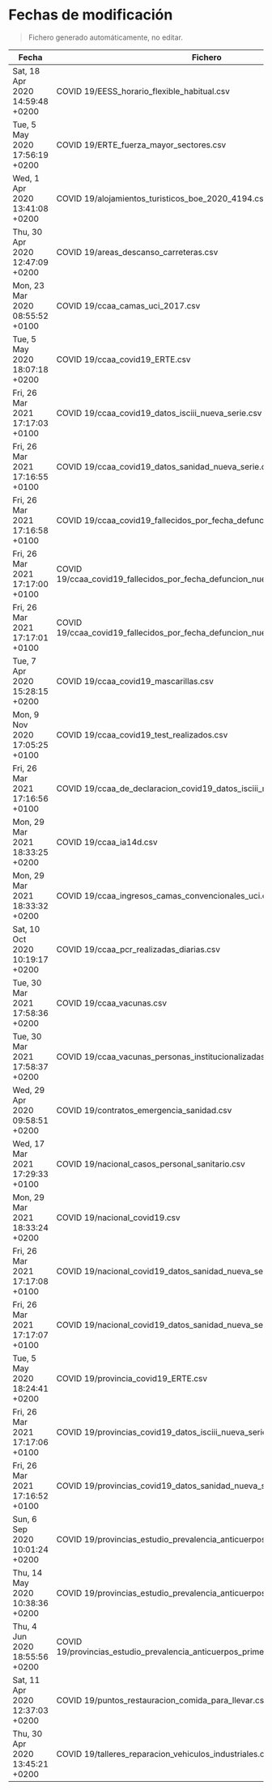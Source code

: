 # Fechas de modificación

> Fichero generado automáticamente, no editar.

| Fecha                           | Fichero                  |
|---------------------------------|--------------------------|
| Sat, 18 Apr 2020 14:59:48 +0200  | COVID 19/EESS_horario_flexible_habitual.csv |
| Tue, 5 May 2020 17:56:19 +0200  | COVID 19/ERTE_fuerza_mayor_sectores.csv |
| Wed, 1 Apr 2020 13:41:08 +0200  | COVID 19/alojamientos_turisticos_boe_2020_4194.csv |
| Thu, 30 Apr 2020 12:47:09 +0200  | COVID 19/areas_descanso_carreteras.csv |
| Mon, 23 Mar 2020 08:55:52 +0100  | COVID 19/ccaa_camas_uci_2017.csv |
| Tue, 5 May 2020 18:07:18 +0200  | COVID 19/ccaa_covid19_ERTE.csv |
| Fri, 26 Mar 2021 17:17:03 +0100  | COVID 19/ccaa_covid19_datos_isciii_nueva_serie.csv |
| Fri, 26 Mar 2021 17:16:55 +0100  | COVID 19/ccaa_covid19_datos_sanidad_nueva_serie.csv |
| Fri, 26 Mar 2021 17:16:58 +0100  | COVID 19/ccaa_covid19_fallecidos_por_fecha_defuncion_nueva_serie.csv |
| Fri, 26 Mar 2021 17:17:00 +0100  | COVID 19/ccaa_covid19_fallecidos_por_fecha_defuncion_nueva_serie_long.csv |
| Fri, 26 Mar 2021 17:17:01 +0100  | COVID 19/ccaa_covid19_fallecidos_por_fecha_defuncion_nueva_serie_original.csv |
| Tue, 7 Apr 2020 15:28:15 +0200  | COVID 19/ccaa_covid19_mascarillas.csv |
| Mon, 9 Nov 2020 17:05:25 +0100  | COVID 19/ccaa_covid19_test_realizados.csv |
| Fri, 26 Mar 2021 17:16:56 +0100  | COVID 19/ccaa_de_declaracion_covid19_datos_isciii_nueva_serie.csv |
| Mon, 29 Mar 2021 18:33:25 +0200  | COVID 19/ccaa_ia14d.csv |
| Mon, 29 Mar 2021 18:33:32 +0200  | COVID 19/ccaa_ingresos_camas_convencionales_uci.csv |
| Sat, 10 Oct 2020 10:19:17 +0200  | COVID 19/ccaa_pcr_realizadas_diarias.csv |
| Tue, 30 Mar 2021 17:58:36 +0200  | COVID 19/ccaa_vacunas.csv |
| Tue, 30 Mar 2021 17:58:37 +0200  | COVID 19/ccaa_vacunas_personas_institucionalizadas.csv |
| Wed, 29 Apr 2020 09:58:51 +0200  | COVID 19/contratos_emergencia_sanidad.csv |
| Wed, 17 Mar 2021 17:29:33 +0100  | COVID 19/nacional_casos_personal_sanitario.csv |
| Mon, 29 Mar 2021 18:33:24 +0200  | COVID 19/nacional_covid19.csv |
| Fri, 26 Mar 2021 17:17:08 +0100  | COVID 19/nacional_covid19_datos_sanidad_nueva_serie.csv |
| Fri, 26 Mar 2021 17:17:07 +0100  | COVID 19/nacional_covid19_datos_sanidad_nueva_serie_grupos_edad.csv |
| Tue, 5 May 2020 18:24:41 +0200  | COVID 19/provincia_covid19_ERTE.csv |
| Fri, 26 Mar 2021 17:17:06 +0100  | COVID 19/provincias_covid19_datos_isciii_nueva_serie.csv |
| Fri, 26 Mar 2021 17:16:52 +0100  | COVID 19/provincias_covid19_datos_sanidad_nueva_serie.csv |
| Sun, 6 Sep 2020 10:01:24 +0200  | COVID 19/provincias_estudio_prevalencia_anticuerpos_final.csv |
| Thu, 14 May 2020 10:38:36 +0200  | COVID 19/provincias_estudio_prevalencia_anticuerpos_primera_ronda.csv |
| Thu, 4 Jun 2020 18:55:56 +0200  | COVID 19/provincias_estudio_prevalencia_anticuerpos_primera_y_segunda_ronda.csv |
| Sat, 11 Apr 2020 12:37:03 +0200  | COVID 19/puntos_restauracion_comida_para_llevar.csv |
| Thu, 30 Apr 2020 13:45:21 +0200  | COVID 19/talleres_reparacion_vehiculos_industriales.csv |
